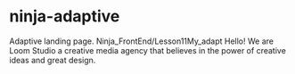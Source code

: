 # ninja-adaptive
Adaptive landing page. Ninja_FrontEnd/Lesson11My_adapt
Hello! We are Loom Studio
a creative media agency that believes in the power of creative ideas and great design.
